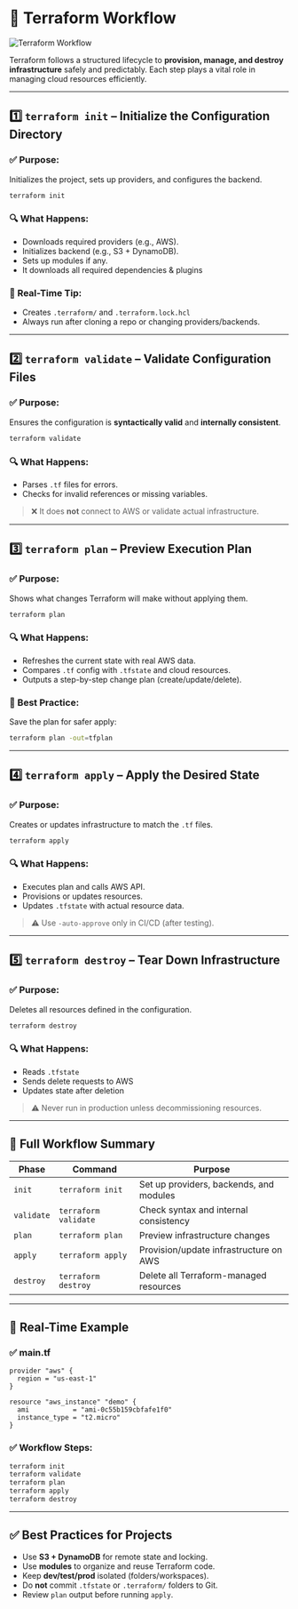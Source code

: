 
# 🧠 Terraform Workflow

![Terraform Workflow](../Diagrams/tf-workflow.png)

Terraform follows a structured lifecycle to **provision, manage, and destroy infrastructure** safely and predictably. Each step plays a vital role in managing cloud resources efficiently.

---

## 1️⃣ `terraform init` – Initialize the Configuration Directory

### ✅ Purpose:
Initializes the project, sets up providers, and configures the backend.

```bash
terraform init
````

### 🔍 What Happens:

* Downloads required providers (e.g., AWS).
* Initializes backend (e.g., S3 + DynamoDB).
* Sets up modules if any.
* It downloads all required dependencies & plugins
  
### 🧠 Real-Time Tip:

* Creates `.terraform/` and `.terraform.lock.hcl`
* Always run after cloning a repo or changing providers/backends.

---

## 2️⃣ `terraform validate` – Validate Configuration Files

### ✅ Purpose:

Ensures the configuration is **syntactically valid** and **internally consistent**.

```bash
terraform validate
```

### 🔍 What Happens:

* Parses `.tf` files for errors.
* Checks for invalid references or missing variables.

> ❌ It does **not** connect to AWS or validate actual infrastructure.

---

## 3️⃣ `terraform plan` – Preview Execution Plan

### ✅ Purpose:

Shows what changes Terraform will make without applying them.

```bash
terraform plan
```

### 🔍 What Happens:

* Refreshes the current state with real AWS data.
* Compares `.tf` config with `.tfstate` and cloud resources.
* Outputs a step-by-step change plan (create/update/delete).

### 🧠 Best Practice:

Save the plan for safer apply:

```bash
terraform plan -out=tfplan
```

---

## 4️⃣ `terraform apply` – Apply the Desired State

### ✅ Purpose:

Creates or updates infrastructure to match the `.tf` files.

```bash
terraform apply
```

### 🔍 What Happens:

* Executes plan and calls AWS API.
* Provisions or updates resources.
* Updates `.tfstate` with actual resource data.

> ⚠️ Use `-auto-approve` only in CI/CD (after testing).

---

## 5️⃣ `terraform destroy` – Tear Down Infrastructure

### ✅ Purpose:

Deletes all resources defined in the configuration.

```bash
terraform destroy
```

### 🔍 What Happens:

* Reads `.tfstate`
* Sends delete requests to AWS
* Updates state after deletion

> ⚠️ Never run in production unless decommissioning resources.

---

## 🔄 Full Workflow Summary

| Phase      | Command              | Purpose                                 |
| ---------- | -------------------- | --------------------------------------- |
| `init`     | `terraform init`     | Set up providers, backends, and modules |
| `validate` | `terraform validate` | Check syntax and internal consistency   |
| `plan`     | `terraform plan`     | Preview infrastructure changes          |
| `apply`    | `terraform apply`    | Provision/update infrastructure on AWS  |
| `destroy`  | `terraform destroy`  | Delete all Terraform-managed resources  |

---

## 📘 Real-Time Example

### ✅ main.tf

```hcl
provider "aws" {
  region = "us-east-1"
}

resource "aws_instance" "demo" {
  ami           = "ami-0c55b159cbfafe1f0"
  instance_type = "t2.micro"
}
```

### ✅ Workflow Steps:

```bash
terraform init
terraform validate
terraform plan
terraform apply
terraform destroy
```

---

## ✅ Best Practices for Projects

* Use **S3 + DynamoDB** for remote state and locking.
* Use **modules** to organize and reuse Terraform code.
* Keep **dev/test/prod** isolated (folders/workspaces).
* Do **not** commit `.tfstate` or `.terraform/` folders to Git.
* Review `plan` output before running `apply`.


